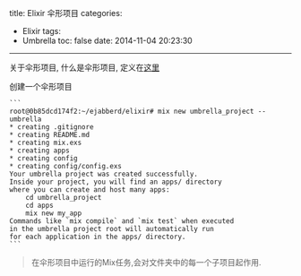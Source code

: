 title: Elixir 伞形项目
categories:
  - Elixir
tags:
  - Umbrella
toc: false
date: 2014-11-04 20:23:30
---

关于伞形项目, 什么是伞形项目, 定义在[这里](https://github.com/elixir-lang-china/elixir_guide_cn/blob/master/mix/Chapter1.md#15-%E4%BC%9E%E5%BD%A2%E9%A1%B9%E7%9B%AE)

创建一个伞形项目


    ```
    root@0b85dcd174f2:~/ejabberd/elixir# mix new umbrella_project --umbrella
    * creating .gitignore
    * creating README.md
    * creating mix.exs
    * creating apps
    * creating config
    * creating config/config.exs
    Your umbrella project was created successfully.
    Inside your project, you will find an apps/ directory
    where you can create and host many apps:
        cd umbrella_project
        cd apps
        mix new my_app
    Commands like `mix compile` and `mix test` when executed
    in the umbrella project root will automatically run
    for each application in the apps/ directory.
    ```

> 在伞形项目中运行的Mix任务,会对文件夹中的每一个子项目起作用.
